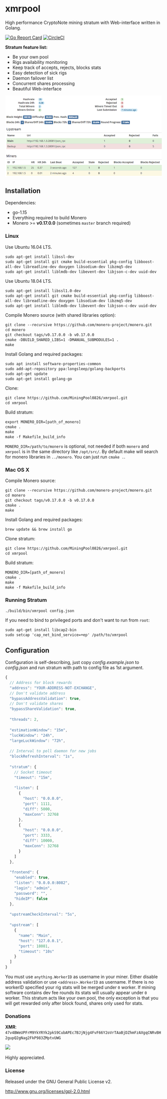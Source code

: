 # xmrpool

High performance CryptoNote mining stratum with Web-interface written in Golang.

[![Go Report Card](https://goreportcard.com/badge/github.com/MiningPool0826/xmrpool)](https://goreportcard.com/report/github.com/MiningPool0826/xmrpool)
[![CircleCI](https://circleci.com/gh/MiningPool0826/xmrpool.svg?style=svg)](https://circleci.com/gh/MiningPool0826/xmrpool)

**Stratum feature list:**

* Be your own pool
* Rigs availability monitoring
* Keep track of accepts, rejects, blocks stats
* Easy detection of sick rigs
* Daemon failover list
* Concurrent shares processing
* Beautiful Web-interface

![](screenshot.png)

## Installation

Dependencies:

  * go-1.15
  * Everything required to build Monero
  * Monero >= **v0.17.0.0** (sometimes `master` branch required)

### Linux

Use Ubuntu 16.04 LTS.

    sudo apt-get install libssl-dev
    sudo apt-get install git cmake build-essential pkg-config libboost-all-dev libreadline-dev doxygen libsodium-dev libzmq5-dev
    sudo apt-get install liblmdb-dev libevent-dev libjson-c-dev uuid-dev

Use Ubuntu 18.04 LTS.

    sudo apt-get install libssl1.0-dev
    sudo apt-get install git cmake build-essential pkg-config libboost-all-dev libreadline-dev doxygen libsodium-dev libzmq5-dev 
    sudo apt-get install liblmdb-dev libevent-dev libjson-c-dev uuid-dev


Compile Monero source (with shared libraries option):

    git clone --recursive https://github.com/monero-project/monero.git
    cd monero
    git checkout tags/v0.17.0.0 -b v0.17.0.0
    cmake -DBUILD_SHARED_LIBS=1 -DMANUAL_SUBMODULES=1 .
    make

Install Golang and required packages:

    sudo apt install software-properties-common
    sudo add-apt-repository ppa:longsleep/golang-backports
    sudo apt-get update
    sudo apt-get install golang-go

Clone:

    git clone https://github.com/MiningPool0826/xmrpool.git
    cd xmrpool

Build stratum:

    export MONERO_DIR=[path_of_monero] 
    cmake .
    make
    make -f Makefile_build_info

`MONERO_DIR=/path/to/monero` is optional, not needed if both `monero` and `xmrpool` is in the same directory like `/opt/src/`. By default make will search for monero libraries in `../monero`. You can just run `cmake .`.

### Mac OS X

Compile Monero source:

    git clone --recursive https://github.com/monero-project/monero.git
    cd monero
    git checkout tags/v0.17.0.0 -b v0.17.0.0
    cmake .
    make

Install Golang and required packages:

    brew update && brew install go

Clone stratum:

    git clone https://github.com/MiningPool0826/xmrpool.git
    cd xmrpool

Build stratum:

    MONERO_DIR=[path_of_monero]  
    cmake .
    make
    make -f Makefile_build_info

### Running Stratum

    ./build/bin/xmrpool config.json

If you need to bind to privileged ports and don't want to run from `root`:

    sudo apt-get install libcap2-bin
    sudo setcap 'cap_net_bind_service=+ep' /path/to/xmrpool

## Configuration

Configuration is self-describing, just copy *config.example.json* to *config.json* and run stratum with path to config file as 1st argument.

```javascript
{
  // Address for block rewards
  "address": "YOUR-ADDRESS-NOT-EXCHANGE",
  // Don't validate address
  "bypassAddressValidation": true,
  // Don't validate shares
  "bypassShareValidation": true,

  "threads": 2,

  "estimationWindow": "15m",
  "luckWindow": "24h",
  "largeLuckWindow": "72h",

  // Interval to poll daemon for new jobs
  "blockRefreshInterval": "1s",

  "stratum": {
    // Socket timeout
    "timeout": "15m",

    "listen": [
      {
        "host": "0.0.0.0",
        "port": 1111,
        "diff": 5000,
        "maxConn": 32768
      },
      {
        "host": "0.0.0.0",
        "port": 3333,
        "diff": 10000,
        "maxConn": 32768
      }
    ]
  },

  "frontend": {
    "enabled": true,
    "listen": "0.0.0.0:8082",
    "login": "admin",
    "password": "",
    "hideIP": false
  },

  "upstreamCheckInterval": "5s",

  "upstream": [
    {
      "name": "Main",
      "host": "127.0.0.1",
      "port": 18081,
      "timeout": "10s"
    }
  ]
}
```

You must use `anything.WorkerID` as username in your miner. Either disable address validation or use `<address>.WorkerID` as username. If there is no workerID specified your rig stats will be merged under `0` worker. If mining software contains dev fee rounds its stats will usually appear under `0` worker. This stratum acts like your own pool, the only exception is that you will get rewarded only after block found, shares only used for stats.

### Donations

**XMR**: `47v4BWeUPFrM9YkYRYk2pkS9CubAPEc7BJjNjg4FvF66Y2oVrTAaBjDZhmFzAXgqCNRvBH2gupQ2gNag2FkP983ZMptvUWG`

![](https://cdn.pbrd.co/images/GP5tI1D.png)

Highly appreciated.

### License

Released under the GNU General Public License v2.

http://www.gnu.org/licenses/gpl-2.0.html
